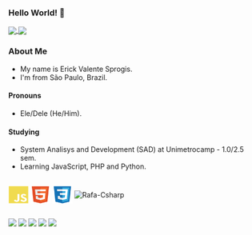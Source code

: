 ### Hello World! 🤙

<a href="https://github.com/Erick-Valente-Sprogis/github-readme-stats">
  <img height=150 align="center" src="https://github-readme-stats.vercel.app/api?username=Erick-Valente-Sprogis&show_icons=true&theme=radical" />
</a>
<a href="https://github.com/Erick-Valente-Sprogis/convoychat">
  <img height=150 align="center" src="https://github-readme-stats.vercel.app/api/top-langs?username=Erick-Valente-Sprogis&layout=compact&langs_count=8&card_width=320&show_icons=true&theme=radical" />
</a>

### About Me
- My name is Erick Valente Sprogis.
- I'm from São Paulo, Brazil.
#### Pronouns
- Ele/Dele (He/Him).
#### Studying
- System Analisys and Development (SAD) at Unimetrocamp - 1.0/2.5 sem.
- Learning JavaScript, PHP and Python.

<div style="display: inline_block"><br>
  <img align="center" alt="Rafa-Js" height="35" width="40" src="https://raw.githubusercontent.com/devicons/devicon/master/icons/javascript/javascript-plain.svg">
  <img align="center" alt="Rafa-HTML" height="35" width="40" src="https://raw.githubusercontent.com/devicons/devicon/master/icons/html5/html5-original.svg">
  <img align="center" alt="Rafa-CSS" height="35" width="40" src="https://raw.githubusercontent.com/devicons/devicon/master/icons/css3/css3-original.svg">
  <img align="center" alt="Rafa-Csharp" height="40" width="40" src="https://lh6.googleusercontent.com/proxy/aFelwGbPlotVVa-LjaVPG7QaMTtsZV8bK0VQvtQVhs-gYAAmP7Ks6EEriouNbzGKkIB2jydb0tj7NOzTLUOyyHLtKdkoQ5WHJ5UjjTcgSKm3-IRQ1xX0fQ">
</div>
  
  ##
 
<div> 
  <a href="https://www.instagram.com/valente.ek/" target="_blank"><img src="https://img.shields.io/badge/-Instagram-%23E4405F?style=for-the-badge&logo=instagram&logoColor=white" target="_blank"></a>
 	<a href="https://www.twitch.tv/valente_ek" target="_blank"><img src="https://img.shields.io/badge/Twitch-9146FF?style=for-the-badge&logo=twitch&logoColor=white" target="_blank"></a>
 <a href="https://discord.gg/jmYn5tWxJs" target="_blank"><img src="https://img.shields.io/badge/Discord-7289DA?style=for-the-badge&logo=discord&logoColor=white" target="_blank"></a> 
  <a href = "mailto:ericksprogis@gmail.com"><img src="https://img.shields.io/badge/Gmail-D14836?style=for-the-badge&logo=gmail&logoColor=white" target="_blank"></a>
  <a href="https://www.linkedin.com/in/erick-valente-sprogis-51662827b/" target="_blank"><img src="https://img.shields.io/badge/-LinkedIn-%230077B5?style=for-the-badge&logo=linkedin&logoColor=white" target="_blank"></a> 
  
</div>
